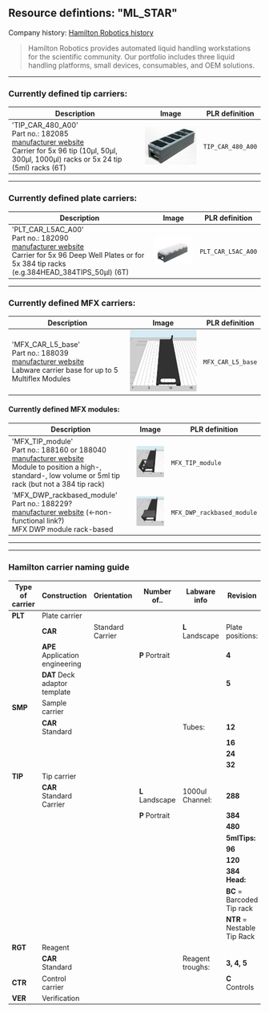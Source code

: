 
## Resource defintions: "ML_STAR"

Company history: [Hamilton Robotics history](https://www.hamiltoncompany.com/history)

> Hamilton Robotics provides automated liquid handling workstations for the scientific community.  Our portfolio includes three liquid handling platforms, small devices, consumables, and OEM solutions.

---

### Currently defined tip carriers:

| Description               | Image              | PLR definition |
|--------------------|--------------------|--------------------|
| 'TIP_CAR_480_A00'<br>Part no.: 182085<br>[manufacturer website](https://www.hamiltoncompany.com/automated-liquid-handling/other-robotics/182085) <br>Carrier for 5x 96 tip (10μl, 50μl, 300μl, 1000μl) racks or 5x 24 tip (5ml) racks (6T) | <img src="ims/TIP_CAR_480_A00_182085.jpg" alt="TIP_CAR_480_A00" width="250"/> | `TIP_CAR_480_A00` |

---

### Currently defined plate carriers:

| Description               | Image              | PLR definition |
|--------------------|--------------------|--------------------|
| 'PLT_CAR_L5AC_A00'<br>Part no.: 182090<br>[manufacturer website](https://www.hamiltoncompany.com/automated-liquid-handling/other-robotics/182090) <br>Carrier for 5x 96 Deep Well Plates or for 5x 384 tip racks (e.g.384HEAD_384TIPS_50μl) (6T) | <img src="ims/PLT_CAR_L5AC_A00_182090.jpg" alt="PLT_CAR_L5AC_A00" width="250"/> | `PLT_CAR_L5AC_A00` |


---

### Currently defined MFX carriers:

| Description               | Image              | PLR definition |
|--------------------|--------------------|--------------------|
| 'MFX_CAR_L5_base'<br>Part no.: 188039<br>[manufacturer website](https://www.hamiltoncompany.com/automated-liquid-handling/other-robotics/188039) <br>Labware carrier base for up to 5 Multiflex Modules | <img src="ims/MFX_CAR_L5_base_188039.jpg" alt="MFX_CAR_L5_base" width="250"/> | `MFX_CAR_L5_base` |



#### Currently defined MFX modules:

| Description               | Image              | PLR definition |
|--------------------|--------------------|--------------------|
| 'MFX_TIP_module'<br>Part no.: 188160 or 188040<br>[manufacturer website](https://www.hamiltoncompany.com/automated-liquid-handling/other-robotics/188040) <br>Module to position a high-, standard-, low volume or 5ml tip rack (but not a 384 tip rack) | <img src="ims/MFX_TIP_module_188040.jpg" alt="MFX_TIP_module" width="250"/> | `MFX_TIP_module` |
| 'MFX_DWP_rackbased_module'<br>Part no.: 188229?<br>[manufacturer website](https://www.hamiltoncompany.com/automated-liquid-handling/other-robotics/188229) (<-non-functional link?) <br>MFX DWP module rack-based | <img src="ims/MFX_DWP_RB_module_188229_.jpg" alt="MFX_DWP_rackbased_module" width="250"/> | `MFX_DWP_rackbased_module` |

---
---
### Hamilton carrier naming guide

| Type of carrier | Construction | Orientation | Number of.. | Labware info | Revision |
| --------------- | ------------ | ----------- | ----------- | ------------ | -------- |
| **PLT**         | Plate carrier|              |             |              |          |
|                 | **CAR**      | Standard Carrier | | **L** Landscape | Plate positions: | **3** | **AC** Deepwell plate (Archive) | **A00, A01** |
|                 | **APE** Application engineering | | **P** Portrait | | **4** | **MD** Medium Density (96/384) | **A00, A01** |
|                 | **DAT** Deck adaptor template | | | | **5** | **HD** High Density (1536 well) | **A00, A01** |
| **SMP**         | Sample carrier | | | | |
|                 | **CAR** Standard | | | Tubes: | **12** | **15x75** Tube size | **A00, A01** |
|                 | | | | | **16** | | **A00, A01** |
|                 | | | | | **24** | | **A00, A01** |
|                 | | | | | **32** | | **A00, A01** |
| **TIP**         | Tip carrier | | | | |
|                 | **CAR** Standard Carrier | | **L** Landscape | 1000ul Channel: | **288** | **LT** Low volume 10ul | **A00, A01** |
|                 | | | **P** Portrait | | **384** | **50ul** 50ul Tip | **A00, A01** |
|                 | | | | | **480** | **ST** Standard vol. 300ul | **A00, A01** |
|                 | | | | | **5mlTips:** | **72** | **HT** High volume 1000ul Filter | **A00, A01** |
|                 | | | | | **96** | **5mlT** 5ml Tip Size | **A00, A01** |
|                 | | | | | **120** | | **A00, A01** |
|                 | | | | | **384 Head:** | **1920** | | **A00, A01** |
|                 | | | | | **BC** = Barcoded Tip rack | | **A00, A01** |
|                 | | | | | **NTR** = Nestable Tip Rack | | **A00, A01** |
| **RGT**         | Reagent | | | | |
|                 | **CAR** Standard | | | Reagent troughs: | **3, 4, 5** | **R** Reagent | **A00, A01** |
| **CTR**         | Control carrier | | | | **C** Controls | **A00, A01** |
| **VER**         | Verification | | | | | **A00, A01** |

